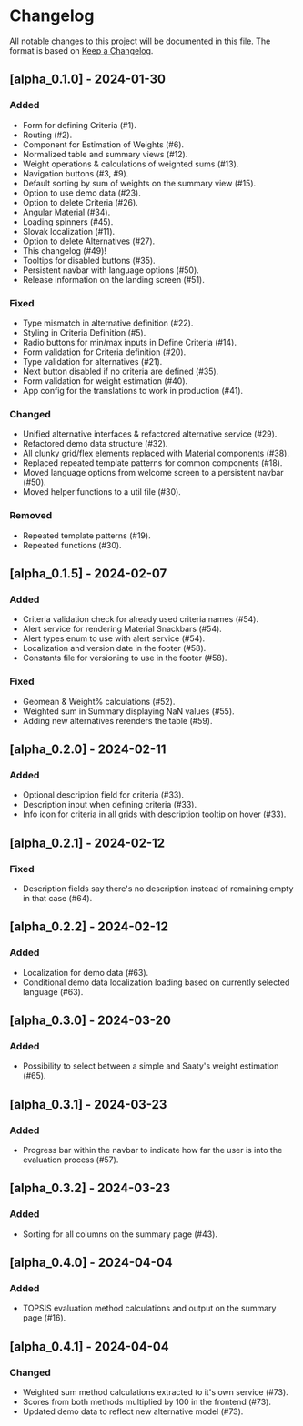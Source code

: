# Changelog

All notable changes to this project will be documented in this file.
The format is based on [Keep a Changelog](https://keepachangelog.com/en/1.0.0/).

## [alpha_0.1.0] - 2024-01-30

### Added

-   Form for defining Criteria (#1).
-   Routing (#2).
-   Component for Estimation of Weights (#6).
-   Normalized table and summary views (#12).
-   Weight operations & calculations of weighted sums (#13).
-   Navigation buttons (#3, #9).
-   Default sorting by sum of weights on the summary view (#15).
-   Option to use demo data (#23).
-   Option to delete Criteria (#26).
-   Angular Material (#34).
-   Loading spinners (#45).
-   Slovak localization (#11).
-   Option to delete Alternatives (#27).
-   This changelog (#49)!
-   Tooltips for disabled buttons (#35).
-   Persistent navbar with language options (#50).
-   Release information on the landing screen (#51).

### Fixed

-   Type mismatch in alternative definition (#22).
-   Styling in Criteria Definition (#5).
-   Radio buttons for min/max inputs in Define Criteria (#14).
-   Form validation for Criteria definition (#20).
-   Type validation for alternatives (#21).
-   Next button disabled if no criteria are defined (#35).
-   Form validation for weight estimation (#40).
-   App config for the translations to work in production (#41).

### Changed

-   Unified alternative interfaces & refactored alternative service (#29).
-   Refactored demo data structure (#32).
-   All clunky grid/flex elements replaced with Material components (#38).
-   Replaced repeated template patterns for common components (#18).
-   Moved language options from welcome screen to a persistent navbar (#50).
-   Moved helper functions to a util file (#30).

### Removed

-   Repeated template patterns (#19).
-   Repeated functions (#30).

## [alpha_0.1.5] - 2024-02-07

### Added

-   Criteria validation check for already used criteria names (#54).
-   Alert service for rendering Material Snackbars (#54).
-   Alert types enum to use with alert service (#54).
-   Localization and version date in the footer (#58).
-   Constants file for versioning to use in the footer (#58).

### Fixed

-   Geomean & Weight% calculations (#52).
-   Weighted sum in Summary displaying NaN values (#55).
-   Adding new alternatives rerenders the table (#59).

## [alpha_0.2.0] - 2024-02-11

### Added

-   Optional description field for criteria (#33).
-   Description input when defining criteria (#33).
-   Info icon for criteria in all grids with description tooltip on hover (#33).

## [alpha_0.2.1] - 2024-02-12

### Fixed

-   Description fields say there's no description instead of remaining empty in that case (#64).

## [alpha_0.2.2] - 2024-02-12

### Added

-   Localization for demo data (#63).
-   Conditional demo data localization loading based on currently selected language (#63).

## [alpha_0.3.0] - 2024-03-20

### Added

-   Possibility to select between a simple and Saaty's weight estimation (#65).

## [alpha_0.3.1] - 2024-03-23

### Added

-   Progress bar within the navbar to indicate how far the user is into the evaluation process (#57).

## [alpha_0.3.2] - 2024-03-23

### Added

-   Sorting for all columns on the summary page (#43).

## [alpha_0.4.0] - 2024-04-04

### Added

-   TOPSIS evaluation method calculations and output on the summary page (#16).

## [alpha_0.4.1] - 2024-04-04

### Changed

-   Weighted sum method calculations extracted to it's own service (#73).
-   Scores from both methods multiplied by 100 in the frontend (#73).
-   Updated demo data to reflect new alternative model (#73).
